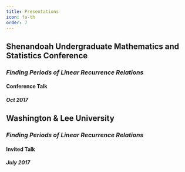 ```yaml
---
title: Presentations
icon: fa-th
order: 7
---
```


## Shenandoah Undergraduate Mathematics and Statistics Conference
### *Finding Periods of Linear Recurrence Relations*
#### Conference Talk
##### Oct 2017

## Washington & Lee University
### *Finding Periods of Linear Recurrence Relations*
#### Invited Talk
##### July 2017

